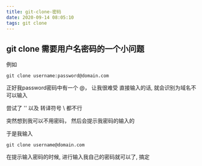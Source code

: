 ```yaml
---
title: git-clone-密码
date: 2020-09-14 08:05:10
tags: git clone
---
```


## git clone 需要用户名密码的一个小问题

例如

```shell
git clone username:password@domain.com
```

正好我password密码中有一个 @， 让我很难受
直接输入的话, 就会识别为域名不可以输入

尝试了  ''  以及  转译符号 \\ 都不行

突然想到我可以不用密码， 然后会提示我密码的输入的

于是我输入

```shell
git clone username@domain.com
```

在提示输入密码的时候, 进行输入我自己的密码就可以了, 搞定
